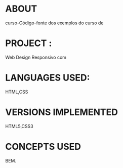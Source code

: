 # ABOUT
curso-Código-fonte dos exemplos do curso de 
# PROJECT  :
Web Design Responsivo com 
# LANGUAGES USED:
HTML,CSS
# VERSIONS IMPLEMENTED
HTML5,CSS3
# CONCEPTS USED
BEM.

